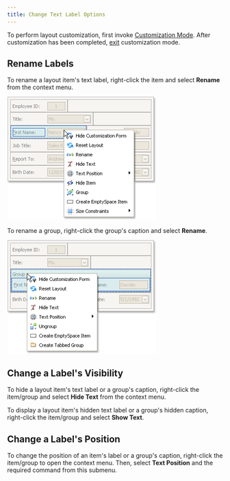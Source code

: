 ```yaml
---
title: Change Text Label Options
---
```

To perform layout customization, first invoke [Customization Mode](../../../../interface-elements-for-desktop/articles/layout-manager/layout-customization/start-layout-customization.md). After customization has been completed, [exit](../../../../interface-elements-for-desktop/articles/layout-manager/layout-customization/finish-layout-customization.md) customization mode.

## Rename Labels
To rename a layout item's text label, right-click the item and select **Rename** from the context menu.

![EU_XtraLayout_LayoutControl_Item_ContextMenu](../../../images/Img7640.png)

To rename a group, right-click the group's caption and select **Rename**.

![EU_XtraLayout_LayoutControl_Group_ContextMenu](../../../images/Img7648.png)

## Change a Label's Visibility
To hide a layout item's text label or a group's caption, right-click the item/group and select **Hide Text** from the context menu.

To display a layout item's hidden text label or a group's hidden caption, right-click the item/group and select **Show Text**.

## Change a Label's Position
To change the position of an item's label or a group's caption, right-click the item/group to open the context menu. Then, select **Text Position** and the required command from this submenu.